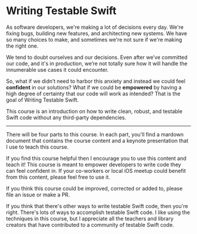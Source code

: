 # Writing Testable Swift

As software developers, we're making a lot of decisions every day. We're fixing bugs, building new features, and architecting new systems. We have so many choices to make, and sometimes we're not sure if we're making the right one.

We tend to doubt ourselves and our decisions. Even after we’ve committed our code, and it's in production, we’re not totally sure how it will handle the innumerable use cases it could encounter.

So, what if we didn’t need to harbor this anxiety and instead we could feel **confident** in our solutions? What if we could be **empowered** by having a high degree of certainty that our code will work as intended? That is the goal of Writing Testable Swift.

This course is an introduction on how to write clean, robust, and testable Swift code without any third-party dependencies.

----

There will be four parts to this course. In each part, you'll find a mardown document that contains the course content and a keynote presentation that I use to teach this course.

If you find this course helpful then I encourage you to use this content and teach it! This course is meant to empower developers to write code they can feel confident in. If your co-workers or local iOS meetup could benefit from this content, please feel free to use it.

If you think this course could be improved, corrected or added to, please file an issue or make a PR.

If you think that there's other ways to write testable Swift code, then you're right. There's lots of ways to accomplish testable Swift code. I like using the techniques in this course, but I appreciate all the teachers and library creators that have contributed to a community of testable Swift code.
